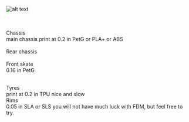 ![alt text](https://lh3.googleusercontent.com/1D7fxTgMzox7Y8CdQky-zFmfEZpu-B8TdfVULuph8BUdnwK3XEaeUt7oHta9ubMjbOSFhDQGESnyC_KVAj07oFCsSo-XJnx6HuVsvyDxGI1DA1hJ4nadW0HOV0KOZTVJa46vz9tL15Xsn9SQC8f9jCBCPd9_S4CFxlN1tAaenWYO798DM27s6ntKR3j19MsTC3ukcj6Iiy7DKbXlKm3HJLmGpPnMYdHYj11UXYXdL7irbR2nhDcR45x6Sg4goITMsHzflomhuc3m0M938lMLAtgL19t3qdmAo7mwZrbp2VmcEk6NgXhAbW9ahg-icDYZPuUsX-w4FyOKJK3ZhFJ13RocUPyHwMKz1EkmjaTN0I3JzNM9ZV0MsWM9e7Sl57-m-4-yUkpph2r_cvLDlaAuJoT3U0lchBetaM2GGbB8K4sFzJ8G1sQBXmAvarQ5Hwp17z6Hpo2cSZtuareMcugHUxmf-IuRZoKpkTu6YWqa3CFwzE0TiF3j9LgFAFsfh4qBODm8HPngVn7eIamN3FwbREB_qDslUOQjBkjCKcoFAma7m9wK2njNAlvdevVa7JUr56juso_djOTYC9dEUlbTyBJ0LEppLWMZjS4KhkPn5CpxTjrvUe2xivcPcP2Iuh1j4Lor4H0fTpq2oLsQVLU9rJK3nYF7QjBVbe78l4FOo39tlH5ftnYaLf1rXj2VYA=w1904-h837-no?authuser=0?.jpg)


<br>
<br>
Chassis<br>
main chassis print at 0.2 in PetG or PLA+ or ABS<br>
<br>
Rear chassis<br>

<br>
Front skate<br>
0.16 in PetG
<br>
 <br> 

Tyres<br>
print at 0.2 in TPU nice and slow 
<br>
Rims<br>
0.05 in SLA or SLS
you will not have much luck with FDM, but feel free to try.


